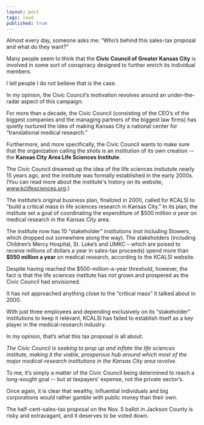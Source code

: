 ```yaml
---
layout: post
tags: lead
published: true
---
```


Almost every day, someone asks me: “Who’s behind this sales-tax proposal and what do they want?” 

Many people seem to think that the **Civic Council of Greater Kansas City** is involved in some sort of conspiracy designed to further enrich its individual members.  

I tell people I do not believe that is the case. 

In my opinion, the Civic Council’s motivation revolves around an under-the-radar aspect of this campaign:

For more than a decade, the Civic Council (consisting of the CEO’s of the biggest companies and the managing partners of the biggest law firms) has quietly nurtured the idea of making Kansas City a national center for “translational medical research.”

Furthermore, and more specifically, the Civic Council wants to make sure that the organization calling the shots is an institution of its own creation -- the **Kansas City Area Life Sciences Institute**.

The Civic Council dreamed up the idea of the life sciences instiutute nearly 15 years ago, and the institute was formally established in the early 2000s. (You can read more about the institute's history on its website, www.kclifesciences.org.)

The institute’s original business plan, finalized in 2000, called for KCALSI to “build a critical mass in life sciences research in Kansas City.” In its plan, the institute set a goal of coordinating the expenditure of $500 million _a year_ on medical research in the Kansas City area. 

The institute now has 10 “stakeholder” institutions (not including Stowers, which dropped out somewhere along the way). The stakeholders (including Children’s Mercy Hospital, St. Luke’s and UMKC – which are poised to receive millions of dollars a year in sales-tax proceeds) spend more than **$550 million a year** on medical research, according to the KCALSI website. 

Despite having reached the $500-million-a-year threshold, however, the fact is that the life sciences institute has not grown and prospered as the Civic Council had envisioned.

It has not approached anything close to the “critical mass” it talked about in 2000. 

With just three employees and depending exclusively on its “stakeholder” institutions to keep it relevant, KCALSI has failed to establish itself as a key player in the medical-research industry.

In my opinion, that’s what this tax proposal is all about:

_The Civic Council is seeking to prop up and inflate the life sciences institute, making it the viable, prosperous hub around which most of the major medical-research institutions in the Kansas City area revolve._       

To me, it’s simply a matter of the Civic Council being determined to reach a long-sought goal -- but at taxpayers’ expense, not the private sector’s.

Once again, it is clear that wealthy, influential individuals and big corporations would rather gamble with public money than their own. 

The half-cent-sales-tax proposal on the Nov. 5 ballot in Jackson County is risky and extravagant, and it deserves to be voted down.   
		
